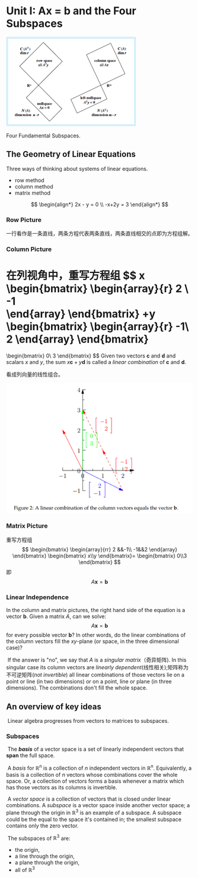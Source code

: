# Unit I: Ax = b and the Four Subspaces



![img](./images/50ce4d8cddfa06b9c4d84f7e03a7e0e7_Unit_1_WIDE.jpg)

Four Fundamental Subspaces. 

## The Geometry of Linear Equations 

Three ways of thinking about systems of linear equations.

+ row method
+ column method
+ matrix method

$$
\begin{align*}
 2x - y = 0 \\
 -x+2y = 3
\end{align*}
$$

### Row Picture

一行看作是一条直线，两条方程代表两条直线，两条直线相交的点即为方程组解。

### Column Picture

在列视角中，重写方程组
$$
x
\begin{bmatrix}
	\begin{array}{r}
		2 \\
		-1  
	\end{array}
\end{bmatrix}
+y
\begin{bmatrix}
\begin{array}{r}
-1\\
2
\end{array}
\end{bmatrix}
=
\begin{bmatrix}
0\\
3
\end{bmatrix}
$$
Given two vectors $\mathbf{c}$ and $\mathbf{d}$ and scalars $x$ and $y$, the sum $x\mathbf{c} + y\mathbf{d}$ is called a *linear combination* of $\mathbf{c}$ and $\mathbf{d}$.  

看成列向量的线性组合。

<div style="text-align:center;">
    <img src="./images/image-20240623152755175.png" alt="Image Description">
</div>

### Matrix Picture

重写方程组
$$
\begin{bmatrix}
\begin{array}{rr}
2 &&-1\\
-1&&2
\end{array}
\end{bmatrix}
\begin{bmatrix}
x\\y
\end{bmatrix}=
\begin{bmatrix}
0\\3
\end{bmatrix}
$$
即
$$
A\mathbf{x}=\mathbf{b}
$$

### Linear Independence

In the column and matrix pictures, the right hand side of the equation is a vector $\mathbf{b}$. Given a matrix $A$, can we solve:
$$
A\mathbf{x}=\mathbf{b}
$$
for every possible vector $\mathbf{b}$? In other words, do the linear combinations of the column vectors fill the $xy$-plane (or space, in the three dimensional case)?

​	If the answer is "no", we say that $A$ is a *singular matrix*（奇异矩阵). In this singular case its column vectors are *linearly dependent*(线性相关);矩阵称为不可逆矩阵(*not invertible*) all linear combinations of those vectors lie on a point or line (in two dimensions) or on a point, line or plane (in three dimensions). The combinations don't fill the whole space.

## An overview of key ideas

​	Linear algebra progresses from vectors to matrices to subspaces.

### Subspaces

​	The ***basis*** of a vector space is a set of linearly independent vectors that **span** the full space.	

​	A *basis* for $\mathbb{R}^n$ is a collection of $n$ independent vectors in $\mathbb{R}^n$. Equivalently, a basis is a collection of $n$ vectors whose combinations cover the whole space. Or, a collection of vectors forms a basis whenever a matrix which has those vectors as its columns is invertible.

​	A *vector space* is a collection of vectors that is closed under linear combinations. A *subspace* is a vector space inside another vector space; a plane through the origin in $\mathbb{R}^3$ is an example of a subspace. A subspace  could be the equal to the space it's contained in; the smallest subspace contains only the zero vector. 

​	The subspaces of $\mathbb{R}^3$ are:

+ the origin,
+ a line through the origin,
+ a plane through the origin,
+ all of $\mathbb{R}^3$



